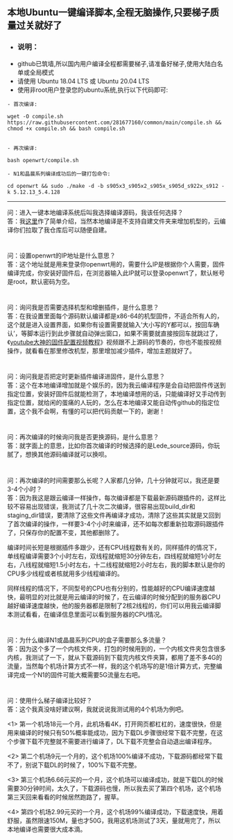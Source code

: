 
## 本地Ubuntu一键编译脚本,全程无脑操作,只要梯子质量过关就好了

- ### 说明：
- github已筑墙,所以国内用户编译全程都需要梯子,请准备好梯子,使用大陆白名单或全局模式
- 请使用 Ubuntu 18.04 LTS 或 Ubuntu 20.04 LTS
- 使用非root用户登录您的ubuntu系统,执行以下代码即可:

```
- 首次编译:

wget -O compile.sh https://raw.githubusercontent.com/281677160/common/main/compile.sh && chmod +x compile.sh && bash compile.sh
```

```

- 再次编译:

bash openwrt/compile.sh
```

```
- N1和晶晨系列编译成功后的一键打包命令:

cd openwrt && sudo ./make -d -b s905x3_s905x2_s905x_s905d_s922x_s912 -k 5.12.13_5.4.128
```
---

问：进入一键本地编译系统后叫我选择编译源码，我该任何选择？<br />
答：我[这里](https://github.com/danshui-git/shuoming/blob/master/%E7%AE%80%E5%8D%95%E4%BB%8B%E7%BB%8D%E6%96%B0%E8%84%9A%E6%9C%AC.md)作了简单介绍，当然本地编译是不支持自建文件夹来增加机型的，云编译你们拉取了我仓库后可以随便自建。<br />
#

问：设置openwrt的IP地址是什么意思？<br />
答：这个地址就是用来登录你openwrt用的，需要什么IP是根据你个人需要，固件编译完成，你安装好固件后，在浏览器输入此IP就可以登录openwrt了，默认帐号是root，默认密码为空。<br />
#

问：询问我是否需要选择机型和增删插件，是什么意思？<br />
答：在我设置里面每个源码默认编译都是x86-64的机型固件，不适合所有人的，这个就是进入设置界面，如果你有设置需要就输入‘大小写的Y都可以，按回车确认’，等脚本运行到此步骤就自动弹出窗口，如果不需要就直接按回车就跳过了，《[youtube大神的固件配置视频教程](https://www.youtube.com/watch?v=jEE_J6-4E3Y)》视频跟不上源码的节奏的，你也不能按视频操作，就看看在那里修改机型，那里增加减少插件，增加主题就好了。
#

问：询问我是否把定时更新插件编译进固件，是什么意思？<br />
答：这个在本地编译增加就是个娱乐的，因为我云编译程序是会自动把固件传送到指定位置，安装好固件后就能检测了，本地编译想用的话，只能编译好又手动传到指定位置，就给闲的蛋痛的人玩的，怎么在本地编译又能自动传github的指定位置，这个我不会啊，有懂的可以把代码贡献一下的，谢谢！
#

问：再次编译的时候询问我是否更换源码，是什么意思？<br />
答：就字面上的意思，比如你首次编译的时候选择的是Lede_source源码，你玩腻了，想换其他源码编译就可以换呗。
#

问：再次编译的时间需要那么长呢？人家都几分钟，几十分钟就可以，我还是要3-4个小时？<br />
答：因为我这是跟云编译一样操作，每次编译都是下载最新源码跟插件的，这样比较不容易出现错误，我测试了几十次二次编译，很容易出现build_dir和staging_dir错误，要清除了这些文件再编译才成功，清除了这些其实就是又回到了首次编译的操作，一样要3-4个小时来编译，还不如每次都重新拉取源码跟插件了，只保存你的配置不变，其他都删除了。<br />

编译时间长短是根据插件多跟少，还有CPU线程数有关的，同样插件的情况下，单线程编译需要3个小时左右，双线程就缩短30分钟左右，四线程就缩短1小时左右，八线程就缩短1.5小时左右，十二线程就缩短2小时左右，我的脚本默认是你的CPU多少线程或者核就用多少线程编译的。<br />

同样线程的情况下，不同型号的CPU也有分别的，性能越好的CPU编译速度越快，最明显的对比就是用云编译的时候了，在云编译的时候分配到的服务器CPU越好编译速度越快，他的服务器都是限制了2核2线程的，你们可以用我云编译脚本测试看看，在编译信息里面可以看到服务器的CPU情况。
#

问：为什么编译N1或晶晨系列CPU的盒子需要那么多流量？<br />
答：因为这个多了一个内核文件夹，打包的时候用到的，一个内核文件夹包含很多内核，我测试了一下，就从下载源码到下载完内核文件夹算，都用了差不多4G的流量，当然每个机场计算方式不一样，我的这个机场写的是1倍计算方式，完整编译完成一个N1的固件可能大概需要5G流量左右吧。<br />
#

问：使用什么梯子编译比较好？<br />
答：这个我真没啥好建议啊，我就说说我测试用的4个机场为例吧。<br />

<1> 第一个机场18元一个月，此机场看4K，打开网页都杠杠的，速度很快，但是用来编译的时候只有50%概率能成功，因为下载DL步骤很经常下载不完整，在这个步骤下载不完整就不需要进行编译了，DL下载不完整会自动退出编译程序。<br />

<2> 第二个机场9元一个月的，这个机场100%编译不成功，下载源码都经常下载不了，别说下载DL的时候了，100%下载不完整。<br />

<3> 第三个机场6.66元买的一个月，这个机场可以编译成功，就是下载DL的时候需要30分钟时间，太久了，下载源码也慢，所以我去买了第四个机场，这个机场第三天回来看看的时候居然跑路了，握草。<br />

<4> 第四个机场2.99元买的一个月，这个机场99%编译成功，下载速度快，用着舒服，虽然限速150M，量也才50G，我用这机场测试了3天，量就用完了，所以本地编译也需要很大成本滴。<br />
